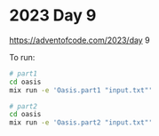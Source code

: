 # 2023 Day 9

https://adventofcode.com/2023/day 9

To run:

```sh
# part1
cd oasis
mix run -e 'Oasis.part1 "input.txt"'

# part2
cd oasis
mix run -e 'Oasis.part2 "input.txt"'
```
